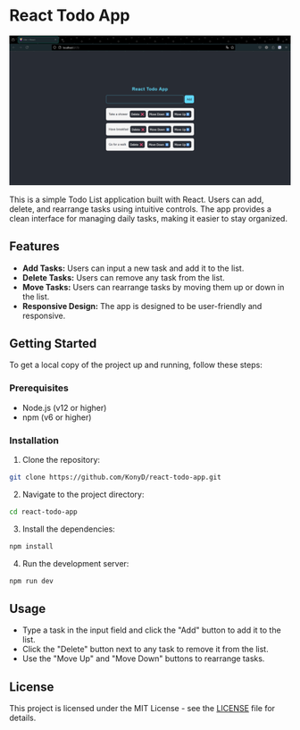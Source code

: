 # React Todo App

![Screenshot](https://github.com/KonyD/react-todo-app/blob/main/src/assets/screenshot.png)

This is a simple Todo List application built with React. Users can add, delete, and rearrange tasks using intuitive controls. The app provides a clean interface for managing daily tasks, making it easier to stay organized.

## Features

- **Add Tasks:** Users can input a new task and add it to the list.
- **Delete Tasks:** Users can remove any task from the list.
- **Move Tasks:** Users can rearrange tasks by moving them up or down in the list.
- **Responsive Design:** The app is designed to be user-friendly and responsive.

## Getting Started

To get a local copy of the project up and running, follow these steps:

### Prerequisites

- Node.js (v12 or higher)
- npm (v6 or higher)

### Installation

1. Clone the repository:

```bash
git clone https://github.com/KonyD/react-todo-app.git
```

2. Navigate to the project directory:

```bash
cd react-todo-app
```

3. Install the dependencies:
```bash
npm install
```

4. Run the development server:
```bash
npm run dev
```

## Usage

* Type a task in the input field and click the "Add" button to add it to the list.
* Click the "Delete" button next to any task to remove it from the list.
* Use the "Move Up" and "Move Down" buttons to rearrange tasks.

## License
This project is licensed under the MIT License - see the [LICENSE](./LICENSE) file for details.
